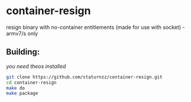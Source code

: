 # container-resign
resign binary with no-container entitlements (made for use with socket) - armv7/s only

## Building:
*you need theos installed*
```bash
git clone https://github.com/staturnzz/container-resign.git
cd container-resign
make do
make package
```
